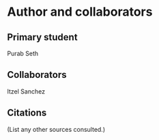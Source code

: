 Author and collaborators
========================

Primary student
---------------
Purab Seth


Collaborators
-------------
Itzel Sanchez


Citations
---------
(List any other sources consulted.)
